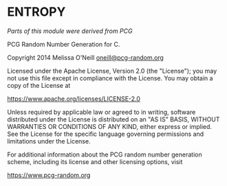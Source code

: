 # ENTROPY

_Parts of this module were derived from PCG_


PCG Random Number Generation for C.

Copyright 2014 Melissa O'Neill <oneill@pcg-random.org>

Licensed under the Apache License, Version 2.0 (the "License");
you may not use this file except in compliance with the License.
You may obtain a copy of the License at

 https://www.apache.org/licenses/LICENSE-2.0

Unless required by applicable law or agreed to in writing, software
distributed under the License is distributed on an "AS IS" BASIS,
WITHOUT WARRANTIES OR CONDITIONS OF ANY KIND, either express or implied.
See the License for the specific language governing permissions and
limitations under the License.

For additional information about the PCG random number generation scheme,
including its license and other licensing options, visit

 https://www.pcg-random.org
